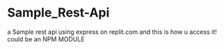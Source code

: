 # Sample_Rest-Api
a Sample rest api using express on replit.com and this is how u access it! could be an NPM MODULE
